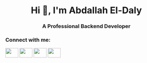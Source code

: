 <h1 align="center">Hi 👋, I'm Abdallah El-Daly</h1>

<h3 align="center">A Professional Backend Developer</h3>

<!--
**AbdallahEl-Daly/AbdallahEl-Daly** is a ✨ _special_ ✨ repository because its `README.md` (this file) appears on your GitHub profile.

Here are some ideas to get you started:

- 🔭 I’m currently working on ...
- 🌱 I’m currently learning **Deep Learning**
- 👯 I’m looking to collaborate on ...
- 🤔 I’m looking for help with ...
- 💬 Ask me about **Python, Django, Fast**
- 📫 How to reach me: **abdallah.m.daly@gmail.com**
- ⚡ Fun fact: ...
-->
<h3 align="left">Connect with me:</h3>
<p align="left">
<a href="https://www.youtube.com/channel/UCWI8Y-otDYNJc7iYapNm-jQ" target="blank"><img align="center" src="https://cdn.jsdelivr.net/npm/simple-icons@3.0.1/icons/youtube.svg" height="30" width="40" /></a>
<a href="https://twitter.com/AbdallahAboElM5" target="blank"><img align="center" src="https://cdn.jsdelivr.net/npm/simple-icons@3.0.1/icons/twitter.svg" height="30" width="40" /></a>
<a href="https://www.linkedin.com/in/abdallaheldaly/" target="blank"><img align="center" src="https://cdn.jsdelivr.net/npm/simple-icons@3.0.1/icons/linkedin.svg" height="30" width="40" /></a>
<a href="https://stackoverflow.com/users/11617549/abdallah-el-daly" target="blank"><img align="center" src="https://cdn.jsdelivr.net/npm/simple-icons@3.0.1/icons/stackoverflow.svg" height="30" width="40" /></a>
</p>
